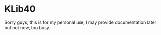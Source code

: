 KLib40
======

Sorry guys, this is for my personal use, I may provide documentation later but not now, too busy.
